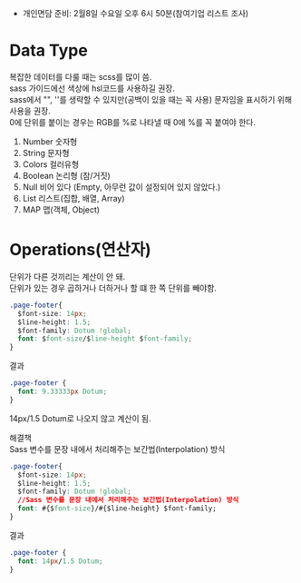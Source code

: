 - 개인면담 준비: 2월8일 수요일 오후 6시 50분(참여기업 리스트 조사)  


# Data Type  
복잡한 데이터를 다룰 때는 scss를 많이 씀.  
sass 가이드에선 색상에 hsl코드를 사용하길 권장.  
sass에서 "", ''를 생략할 수 있지만(공백이 있을 때는 꼭 사용) 문자임을 표시하기 위해 사용을 권장.  
0에 단위를 붙이는 경우는 RGB를 %로 나타낼 때 0에 %를 꼭 붙여야 한다.  
1. Number 숫자형  
2. String 문자형  
3. Colors 컬러유형  
4. Boolean 논리형 (참/거짓)  
5. Null 비어 있다 (Empty, 아무런 값이 설정되어 있지 않았다.)  
6. List 리스트(집합, 배열, Array)  
7. MAP 맵(객체, Object)  

# Operations(연산자)
단위가 다른 것끼리는 계산이 안 돼.  
단위가 있는 경우 곱하거나 더하거나 할 떄 한 쪽 단위를 빼야함.  
```css
.page-footer{
  $font-size: 14px;
  $line-height: 1.5;
  $font-family: Dotum !global;
  font: $font-size/$line-height $font-family;
}
```
결과
```css
.page-footer {
  font: 9.33333px Dotum;
}
```
14px/1.5 Dotum로 나오지 않고 계산이 됨.  

해결책  
Sass 변수를 문장 내에서 처리해주는 보간법(Interpolation) 방식  

```css
.page-footer{
  $font-size: 14px;
  $line-height: 1.5;
  $font-family: Dotum !global;
  //Sass 변수를 문장 내에서 처리해주는 보간법(Interpolation) 방식
  font: #{$font-size}/#{$line-height} $font-family;
}  
```
결과  

```css
.page-footer {
  font: 14px/1.5 Dotum;
}
```

